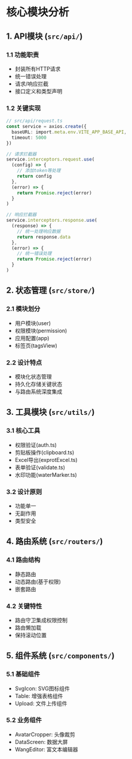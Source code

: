 # 核心模块分析

## 1. API模块 (`src/api/`)
### 1.1 功能职责
- 封装所有HTTP请求
- 统一错误处理
- 请求/响应拦截
- 接口定义和类型声明

### 1.2 关键实现
```typescript
// src/api/request.ts
const service = axios.create({
  baseURL: import.meta.env.VITE_APP_BASE_API,
  timeout: 5000
})

// 请求拦截器
service.interceptors.request.use(
  (config) => {
    // 添加token等处理
    return config
  },
  (error) => {
    return Promise.reject(error)
  }
)

// 响应拦截器
service.interceptors.response.use(
  (response) => {
    // 统一处理响应数据
    return response.data
  },
  (error) => {
    // 统一错误处理
    return Promise.reject(error)
  }
)
```

## 2. 状态管理 (`src/store/`)
### 2.1 模块划分
- 用户模块(user)
- 权限模块(permission)
- 应用配置(app)
- 标签页(tagsView)

### 2.2 设计特点
- 模块化状态管理
- 持久化存储关键状态
- 与路由系统深度集成

## 3. 工具模块 (`src/utils/`)
### 3.1 核心工具
- 权限验证(auth.ts)
- 剪贴板操作(clipboard.ts)
- Excel导出(exprotExcel.ts)
- 表单验证(validate.ts)
- 水印功能(waterMarker.ts)

### 3.2 设计原则
- 功能单一
- 无副作用
- 类型安全

## 4. 路由系统 (`src/routers/`)
### 4.1 路由结构
- 静态路由
- 动态路由(基于权限)
- 嵌套路由

### 4.2 关键特性
- 路由守卫集成权限控制
- 路由懒加载
- 保持滚动位置

## 5. 组件系统 (`src/components/`)
### 5.1 基础组件
- SvgIcon: SVG图标组件
- Table: 增强表格组件
- Upload: 文件上传组件

### 5.2 业务组件
- AvatarCropper: 头像裁剪
- DataScreen: 数据大屏
- WangEditor: 富文本编辑器